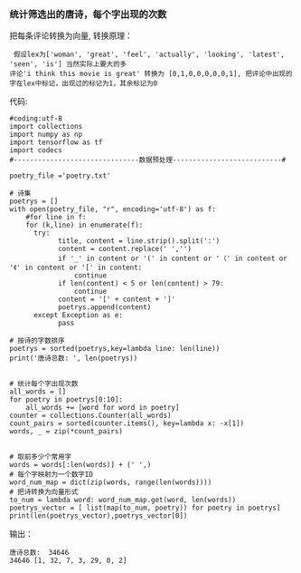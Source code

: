 ### 统计筛选出的唐诗，每个字出现的次数


把每条评论转换为向量, 转换原理：

	 假设lex为['woman', 'great', 'feel', 'actually', 'looking', 'latest', 'seen', 'is'] 当然实际上要大的多
 	评论'i think this movie is great' 转换为 [0,1,0,0,0,0,0,1], 把评论中出现的字在lex中标记，出现过的标记为1，其余标记为0


代码:

	#coding:utf-8
	import collections
	import numpy as np
	import tensorflow as tf
	import codecs
	#-------------------------------数据预处理---------------------------#
	
	poetry_file ='poetry.txt'
	
	# 诗集
	poetrys = []
	with open(poetry_file, "r", encoding='utf-8') as f:
	    #for line in f:
	    for (k,line) in enumerate(f):
	      try:
	            title, content = line.strip().split(':')
	            content = content.replace(' ','')
	            if '_' in content or '(' in content or '（' in content or '《' in content or '[' in content:
	                continue
	            if len(content) < 5 or len(content) > 79:
	                continue
	            content = '[' + content + ']'
	            poetrys.append(content)
	      except Exception as e:
	            pass
	
	# 按诗的字数排序
	poetrys = sorted(poetrys,key=lambda line: len(line))
	print('唐诗总数: ', len(poetrys))
	
	
	# 统计每个字出现次数
	all_words = []
	for poetry in poetrys[0:10]:
	    all_words += [word for word in poetry]
	counter = collections.Counter(all_words)
	count_pairs = sorted(counter.items(), key=lambda x: -x[1])
	words, _ = zip(*count_pairs)
	
	
	# 取前多少个常用字
	words = words[:len(words)] + (' ',)
	# 每个字映射为一个数字ID
	word_num_map = dict(zip(words, range(len(words))))
	# 把诗转换为向量形式
	to_num = lambda word: word_num_map.get(word, len(words))
	poetrys_vector = [ list(map(to_num, poetry)) for poetry in poetrys]
	print(len(poetrys_vector),poetrys_vector[0])



输出：

	唐诗总数:  34646
	34646 [1, 32, 7, 3, 29, 0, 2]



